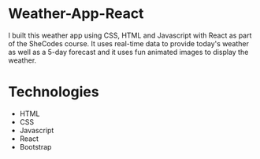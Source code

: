 # Weather-App-React

I built this weather app using CSS, HTML and Javascript with React as part of the SheCodes course. It uses real-time data to provide today's weather as well as a 5-day forecast and it uses fun animated images to display the weather.

# Technologies

- HTML
- CSS
- Javascript
- React
- Bootstrap
